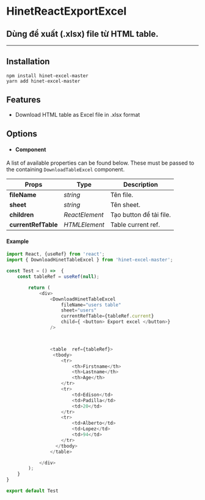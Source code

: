 # HinetReactExportExcel

## Dùng để xuất (.xlsx) file từ HTML table.

---

## Installation

```
npm install hinet-excel-master
yarn add hinet-excel-master
```

## Features

-   Download HTML table as Excel file in .xlsx format

## Options

-   #### Component

A list of available properties can be found below. These must be passed to the containing `DownloadTableExcel` component.

| Props               | Type           | Description             |
| ------------------- | -------------- | ----------------------- |
| **fileName**        | _string_       | Tên file.               |
| **sheet**           | _string_       | Tên sheet.              |
| **children**        | _ReactElement_ | Tạo button để tải file. |
| **currentRefTable** | _HTMLElement_  | Table current ref.      |

#### Example

```javascript
import React, {useRef} from 'react';
import { DownloadHinetTableExcel } from 'hinet-excel-master';

const Test = () =>  {
    const tableRef = useRef(null);

        return (
            <div>
                <DownloadHinetTableExcel
                    fileName="users table"
                    sheet="users"
                    currentRefTable={tableRef.current}
                    child={ <button> Export excel </button>}
                />



                <table  ref={tableRef}>
                 <tbody>
                    <tr>
                        <th>Firstname</th>
                        <th>Lastname</th>
                        <th>Age</th>
                    </tr>
                    <tr>
                        <td>Edison</td>
                        <td>Padilla</td>
                        <td>20</td>
                    </tr>
                    <tr>
                        <td>Alberto</td>
                        <td>Lopez</td>
                        <td>94</td>
                    </tr>
                  </tbody>
                </table>

            </div>
        );
    }
}

export default Test
```
